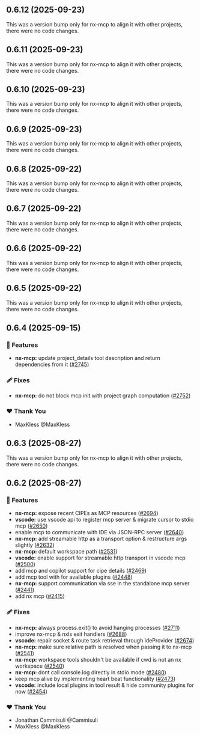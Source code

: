 ## 0.6.12 (2025-09-23)

This was a version bump only for nx-mcp to align it with other projects, there were no code changes.

## 0.6.11 (2025-09-23)

This was a version bump only for nx-mcp to align it with other projects, there were no code changes.

## 0.6.10 (2025-09-23)

This was a version bump only for nx-mcp to align it with other projects, there were no code changes.

## 0.6.9 (2025-09-23)

This was a version bump only for nx-mcp to align it with other projects, there were no code changes.

## 0.6.8 (2025-09-22)

This was a version bump only for nx-mcp to align it with other projects, there were no code changes.

## 0.6.7 (2025-09-22)

This was a version bump only for nx-mcp to align it with other projects, there were no code changes.

## 0.6.6 (2025-09-22)

This was a version bump only for nx-mcp to align it with other projects, there were no code changes.

## 0.6.5 (2025-09-22)

This was a version bump only for nx-mcp to align it with other projects, there were no code changes.

## 0.6.4 (2025-09-15)

### 🚀 Features

- **nx-mcp:** update project_details tool description and return dependencies from it ([#2745](https://github.com/nrwl/nx-console/pull/2745))

### 🩹 Fixes

- **nx-mcp:** do not block mcp init with project graph computation ([#2752](https://github.com/nrwl/nx-console/pull/2752))

### ❤️ Thank You

- MaxKless @MaxKless

## 0.6.3 (2025-08-27)

This was a version bump only for nx-mcp to align it with other projects, there were no code changes.

## 0.6.2 (2025-08-27)

### 🚀 Features

- **nx-mcp:** expose recent CIPEs as MCP resources ([#2694](https://github.com/nrwl/nx-console/pull/2694))
- **vscode:** use vscode api to register mcp server & migrate cursor to stdio mcp ([#2650](https://github.com/nrwl/nx-console/pull/2650))
- enable mcp to communicate with IDE via JSON-RPC server ([#2640](https://github.com/nrwl/nx-console/pull/2640))
- **nx-mcp:** add streamable http as a transport option & restructure args slightly ([#2632](https://github.com/nrwl/nx-console/pull/2632))
- **nx-mcp:** default workspace path ([#2531](https://github.com/nrwl/nx-console/pull/2531))
- **vscode:** enable support for streamable http transport in vscode mcp ([#2500](https://github.com/nrwl/nx-console/pull/2500))
- add mcp and copilot support for cipe details ([#2469](https://github.com/nrwl/nx-console/pull/2469))
- add mcp tool with for available plugins ([#2448](https://github.com/nrwl/nx-console/pull/2448))
- **nx-mcp:** support communication via sse in the standalone mcp server ([#2441](https://github.com/nrwl/nx-console/pull/2441))
- add nx mcp ([#2415](https://github.com/nrwl/nx-console/pull/2415))

### 🩹 Fixes

- **nx-mcp:** always process.exit() to avoid hanging processes ([#2711](https://github.com/nrwl/nx-console/pull/2711))
- improve nx-mcp & nxls exit handlers ([#2688](https://github.com/nrwl/nx-console/pull/2688))
- **vscode:** repair socket & route task retrieval through ideProvider ([#2674](https://github.com/nrwl/nx-console/pull/2674))
- **nx-mcp:** make sure relative path is resolved when passing it to nx-mcp ([#2541](https://github.com/nrwl/nx-console/pull/2541))
- **nx-mcp:** workspace tools shouldn't be available if cwd is not an nx workspace ([#2540](https://github.com/nrwl/nx-console/pull/2540))
- **nx-mcp:** dont call console.log directly in stdio mode ([#2480](https://github.com/nrwl/nx-console/pull/2480))
- keep mcp alive by implementing heart beat functionality ([#2473](https://github.com/nrwl/nx-console/pull/2473))
- **vscode:** include local plugins in tool result & hide community plugins for now ([#2454](https://github.com/nrwl/nx-console/pull/2454))

### ❤️ Thank You

- Jonathan Cammisuli @Cammisuli
- MaxKless @MaxKless